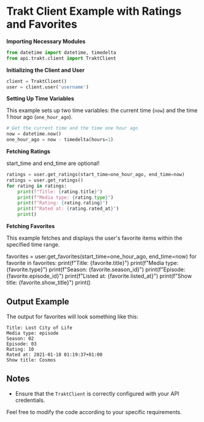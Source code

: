 Trakt Client Example with Ratings and Favorites
================================================

**Importing Necessary Modules**

```python
from datetime import datetime, timedelta
from api.trakt.client import TraktClient
```

**Initializing the Client and User**

```python
client = TraktClient()
user = client.user('username')
```

**Setting Up Time Variables**

This example sets up two time variables: the current time (`now`) and the time 1 hour ago (`one_hour_ago`).

```python
# Get the current time and the time one hour ago
now = datetime.now()
one_hour_ago = now - timedelta(hours=1)
```

**Fetching Ratings**

start_time and end_time are optional!

```python
ratings = user.get_ratings(start_time=one_hour_ago, end_time=now)
ratings = user.get_ratings()
for rating in ratings:
    print(f"Title: {rating.title}")
    print(f"Media type: {rating.type}")
    print(f"Rating: {rating.rating}")
    print(f"Rated at: {rating.rated_at}")
    print()
```

**Fetching Favorites**

This example fetches and displays the user's favorite items within the specified time range.

favorites = user.get_favorites(start_time=one_hour_ago, end_time=now)
for favorite in favorites:
    print(f"Title: {favorite.title}")
    print(f"Media type: {favorite.type}")
    print(f"Season: {favorite.season_id}")
    print(f"Episode: {favorite.episode_id}")
    print(f"Listed at: {favorite.listed_at}")
    print(f"Show title: {favorite.show_title}")
    print()

Output Example
--------------

The output for favorites will look something like this:

```
Title: Lost City of Life
Media type: episode
Season: 02
Episode: 03
Rating: 10
Rated at: 2021-01-18 01:19:37+01:00
Show title: Cosmos
```

Notes
-----

- Ensure that the `TraktClient` is correctly configured with your API credentials.

Feel free to modify the code according to your specific requirements.